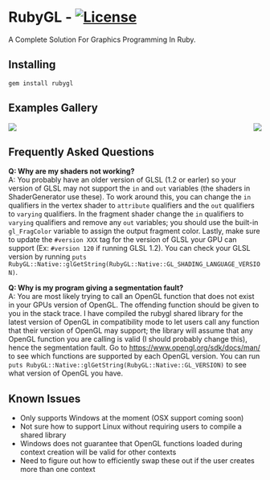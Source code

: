 RubyGL - [![License](http://img.shields.io/badge/license-MIT-lightgrey.svg)](https://raw.githubusercontent.com/GGist/RubyGL/master/LICENSE)
=======
A Complete Solution For Graphics Programming In Ruby.

Installing
----------
```
gem install rubygl
```

Examples Gallery
----------------
<img src="https://cloud.githubusercontent.com/assets/5248583/5156041/53eeb3ce-725b-11e4-908b-0b5aa7b37e2e.gif">
<img align="right" src="https://cloud.githubusercontent.com/assets/5248583/5156042/55d1ee0e-725b-11e4-9edf-b240051a41b7.gif">

Frequently Asked Questions
--------------------------
**Q: Why are my shaders not working?**  
A: You probably have an older version of GLSL (1.2 or earler) so your version of GLSL may not support the ```in``` and ```out``` 
variables (the shaders in ShaderGenerator use these). To work around this, you can change the ```in``` qualifiers in the 
vertex shader to ```attribute``` qualifiers and the ```out``` qualifiers to ```varying``` qualifiers. In the fragment 
shader change the ```in``` qualifiers to ```varying``` qualifiers and remove any ```out``` variables; you should use the 
built-in ```gl_FragColor``` variable to assign the output fragment color. Lastly, make sure to update the ```#version XXX```
tag for the version of GLSL your GPU can support (Ex: ```#version 120``` if running GLSL 1.2). You can check your
GLSL version by running ```puts RubyGL::Native::glGetString(RubyGL::Native::GL_SHADING_LANGUAGE_VERSION)```.

**Q: Why is my program giving a segmentation fault?**  
A: You are most likely trying to call an OpenGL function that does not exist in your GPUs version of OpenGL. The offending
function should be given to you in the stack trace. I have compiled the rubygl shared library for the latest version of OpenGL
in compatibility mode to let users call any function that their version of OpenGL may support; the library will assume
that any OpenGL function you are calling is valid (I should probably change this), hence the segmentation fault. Go to 
https://www.opengl.org/sdk/docs/man/ to see which functions are supported by each OpenGL version. You can run 
```puts RubyGL::Native::glGetString(RubyGL::Native::GL_VERSION)``` to see what version of OpenGL you have.

Known Issues
------------
- Only supports Windows at the moment (OSX support coming soon)
- Not sure how to support Linux without requiring users to compile a shared library
- Windows does not guarantee that OpenGL functions loaded during context creation will be valid for other contexts
 - Need to figure out how to efficiently swap these out if the user creates more than one context